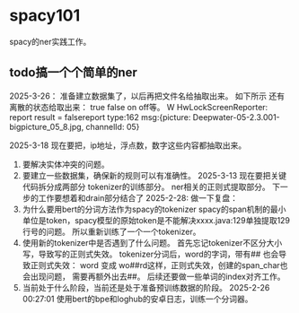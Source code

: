 # spacy101
spacy的ner实践工作。
## todo搞一个个简单的ner
2025-3-26：
准备建立数据集了，以后再把文件名给抽取出来。
如下所示
还有离散的状态给取出来： true false on off等。
W HwLockScreenReporter: report result = falsereport type:162 msg:{picture: Deepwater-05-2.3.001-bigpicture_05_8.jpg, channelId: 05}


2025-3-18
现在要把，ip地址，浮点数，数字这些内容都抽取出来。
1. 要解决实体冲突的问题。
2. 要建立一些数据集，确保新的规则可以有准确性。
2025-3-13
现在要把关键代码拆分成两部分
tokenizer的训练部分。
ner相关的正则式提取部分。
下一步的工作要想着和drain部分结合了
2025-2-28:
做一下复盘：
1. 为什么要用bert的分词方法作为spacy的tokenizer
spacy的span机制的最小单位是token，spacy模型的原始token是不能解决xxxx.java:129单独提取129行号的问题。
所以重新训练了一个一个tokenizer。
2. 使用新的tokenizer中是否遇到了什么问题。
首先忘记tokenizer不区分大小写，导致写的正则式失效。
tokenizer分词后，word的字词，带有## 也会导致正则式失效： word 变成  wo##rd这样，正则式失效，创建的span_char也会出现问题，
需要再额外出去##。
后续还要做一些单词的index对齐工作。
3. 当前处于什么阶段，当前还是处于准备预训练数据的阶段。
2025-2-26 00:27:01 使用bert的bpe和loghub的安卓日志，训练一个分词器。